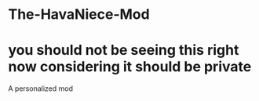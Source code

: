 # The-HavaNiece-Mod
# you should not be seeing this right now considering it should be private
A personalized mod
